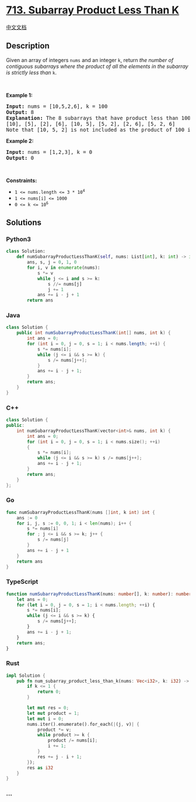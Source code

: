 # [713. Subarray Product Less Than K](https://leetcode.com/problems/subarray-product-less-than-k)

[中文文档](/solution/0700-0799/0713.Subarray%20Product%20Less%20Than%20K/README.md)

## Description

<p>Given an array of integers <code>nums</code> and an integer <code>k</code>, return <em>the number of contiguous subarrays where the product of all the elements in the subarray is strictly less than </em><code>k</code>.</p>

<p>&nbsp;</p>
<p><strong>Example 1:</strong></p>

<pre>
<strong>Input:</strong> nums = [10,5,2,6], k = 100
<strong>Output:</strong> 8
<strong>Explanation:</strong> The 8 subarrays that have product less than 100 are:
[10], [5], [2], [6], [10, 5], [5, 2], [2, 6], [5, 2, 6]
Note that [10, 5, 2] is not included as the product of 100 is not strictly less than k.
</pre>

<p><strong>Example 2:</strong></p>

<pre>
<strong>Input:</strong> nums = [1,2,3], k = 0
<strong>Output:</strong> 0
</pre>

<p>&nbsp;</p>
<p><strong>Constraints:</strong></p>

<ul>
	<li><code>1 &lt;= nums.length &lt;= 3 * 10<sup>4</sup></code></li>
	<li><code>1 &lt;= nums[i] &lt;= 1000</code></li>
	<li><code>0 &lt;= k &lt;= 10<sup>6</sup></code></li>
</ul>

## Solutions

<!-- tabs:start -->

### **Python3**

```python
class Solution:
    def numSubarrayProductLessThanK(self, nums: List[int], k: int) -> int:
        ans, s, j = 0, 1, 0
        for i, v in enumerate(nums):
            s *= v
            while j <= i and s >= k:
                s //= nums[j]
                j += 1
            ans += i - j + 1
        return ans
```

### **Java**

```java
class Solution {
    public int numSubarrayProductLessThanK(int[] nums, int k) {
        int ans = 0;
        for (int i = 0, j = 0, s = 1; i < nums.length; ++i) {
            s *= nums[i];
            while (j <= i && s >= k) {
                s /= nums[j++];
            }
            ans += i - j + 1;
        }
        return ans;
    }
}
```

### **C++**

```cpp
class Solution {
public:
    int numSubarrayProductLessThanK(vector<int>& nums, int k) {
        int ans = 0;
        for (int i = 0, j = 0, s = 1; i < nums.size(); ++i)
        {
            s *= nums[i];
            while (j <= i && s >= k) s /= nums[j++];
            ans += i - j + 1;
        }
        return ans;
    }
};
```

### **Go**

```go
func numSubarrayProductLessThanK(nums []int, k int) int {
	ans := 0
	for i, j, s := 0, 0, 1; i < len(nums); i++ {
		s *= nums[i]
		for ; j <= i && s >= k; j++ {
			s /= nums[j]
		}
		ans += i - j + 1
	}
	return ans
}
```

### **TypeScript**

```ts
function numSubarrayProductLessThanK(nums: number[], k: number): number {
    let ans = 0;
    for (let i = 0, j = 0, s = 1; i < nums.length; ++i) {
        s *= nums[i];
        while (j <= i && s >= k) {
            s /= nums[j++];
        }
        ans += i - j + 1;
    }
    return ans;
}
```

### **Rust**

```rust
impl Solution {
    pub fn num_subarray_product_less_than_k(nums: Vec<i32>, k: i32) -> i32 {
        if k <= 1 {
            return 0;
        }

        let mut res = 0;
        let mut product = 1;
        let mut i = 0;
        nums.iter().enumerate().for_each(|(j, v)| {
            product *= v;
            while product >= k {
                product /= nums[i];
                i += 1;
            }
            res += j - i + 1;
        });
        res as i32
    }
}
```

### **...**

```

```

<!-- tabs:end -->
